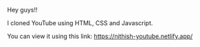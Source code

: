 Hey guys!! 

I cloned YouTube using HTML, CSS and Javascript. 

You can view it using this link: https://nithish-youtube.netlify.app/
